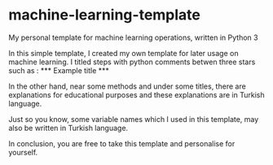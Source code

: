 # machine-learning-template

My personal template for machine learning operations, written in Python 3

In this simple template, I created my own template for later usage on machine learning. I titled  steps with python comments
betwen three stars such as : *** Example title ***

In the other hand, near some methods and under some titles, there are explanations for educational purposes and these explanations are in Turkish language.

Just so you know, some variable names which I used in this template, may also be written in Turkish language.

In conclusion, you are free to take this template and personalise for yourself. 
